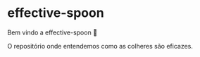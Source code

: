 # effective-spoon

Bem vindo a effective-spoon :tada:

O repositório onde entendemos como as colheres são eficazes.